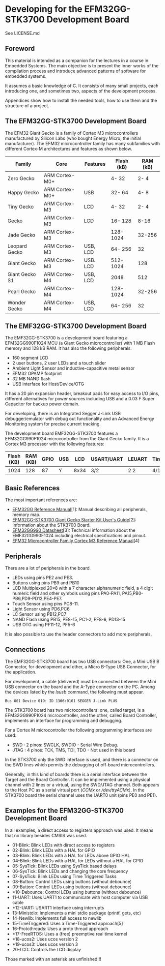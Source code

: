 Developing for the EFM32GG-STK3700 Development Board
====================================================

See LICENSE.md

Foreword
--------

This material is intended as a companion for the lectures in a course in Embedded Systems. The main objective is to present the inner works of the compilation process and introduce advanced patterns of software for embedded systems.

It assumes a basic knowledge of C. It consists of many small projects, each introducing one, and sometimes two, aspects of the development process.

Appendices show how to install the needed tools, how to use them and the structure of a project.

The EFM32GG-STK3700 Development Board
-------------------------------------


The EFM32 Giant Gecko is a family of Cortex M3 microcontrollers manufactured by Silicon Labs (who bought Energy Micro, the initial manufacturer). The EFM32 microcontroller family has many subfamilies with different Cortex-M architectures and features as shown below.


Family         | Core              | Features | Flash (kB) | RAM (kB)
---------------|-------------------|----------|------------|---------------
Zero Gecko     |   ARM Cortex-M0+  |          |   4- 32    | 2- 4
Happy Gecko    |   ARM Cortex-M0+  | USB      |  32- 64    | 4- 8
Tiny Gecko     |   ARM Cortex-M3   | LCD      |   4- 32    | 2- 4
Gecko          |   ARM Cortex-M3   | LCD      |  16- 128   | 8-16
Jade Gecko     |   ARM Cortex-M3   |          | 128-1024   | 32-256
Leopard Gecko  | ARM Cortex-M3     | USB, LCD |  64- 256   | 32
Giant Gecko    | ARM Cortex-M3     | USB. LCD | 512-1024   | 128
Giant Gecko S1 | ARM Cortex-M4     | USB, LCD | 2048       | 512
Pearl Gecko    |  ARM Cortex-M4    |          | 128-1024   | 32-256
Wonder Gecko   |  ARM Cortex-M4    | USB, LCD |  64- 256   | 32


The EMF32GG-STK3700 Development Board
-------------------------------------


The EMF32GG-STK3700 is a development board featuring a EFM32GG990F1024 MCU (a Giant Gecko microcontroller) with 1 MB Flash memory and 128 kB RAM. It has also the following peripherals:

-   160 segment LCD
-   2 user buttons, 2 user LEDs and a touch slider
-   Ambient Light Sensor and inductive-capacitive metal sensor
-   EFM32 OPAMP footprint
-   32 MB NAND flash
-   USB interface for Host/Device/OTG

It has a 20 pin expansion header, breakout pads for easy access to I/O pins, different alternatives for power sources including USB and a 0.03 F Super Capacitor for backup power domain.

For developing, there is an Integrated Segger J-Link USB debugger/emulator with debug out functionality and an Advanced Energy Monitoring system for precise current tracking.

The development board EMF32GG-STK3700 features a EFM32GG990F1024 microcontroller from the Giant Gecko family. It is a Cortex M3 processor with the following features:


Flash (KB)  | RAM (KB)  |  GPIO  |  USB |  LCD   | USART/UART  | LEUART  | Timer/PWMRTC  |  ADC |  DAC | OpAmp
------------|-----------|--------|------|--------|-------------|---------|---------------|------|------|--------
    1024    |  128      |    87  |  Y   |  8x34  |     3/2     |    2 2  |      4/12     |  1(8)| 2(8) |  3


Basic References
----------------


The most important references are:

-   [EFM32GG Reference Manual](https://www.silabs.com/documents/public/reference-manuals/EFM32GG-RM.pdf)[1]: Manual describing all peripherals, memory map.
-   [EFM32GG-STK3700 Giant Gecko Starter Kit User's Guide](https://www.silabs.com/documents/public/user-guides/efm32gg-stk3700-ug.pdf)[2]: Information about the STK3700 Board.
-   [EFM32GG990 Datasheet](https://www.silabs.com/documents/public/data-sheets/EFM32GG990.pdf)[3]: Technical information about the EMF32GG990F1024 including electrical specifications and pinout.
-   [EFM32 Microcontroller Family Cortex M3 Reference Manual](https://www.silabs.com/documents/public/reference-manuals/EFM32-Cortex-M3-RM.pdf)[4]

Peripherals
-----------

There are a lot of peripherals in the board.

-   LEDs using pins PE2 and PE3.
-   Buttons using pins PB9 and PB10
-   LCD Multiplexed 20×8 with a 7 character alphanumeric field, a 4 digit numeric field and other symbols using pins PA0-PA11, PA15,PB0-PB6,PD9-PD12,PE4-PE7.
-   Touch Sensor using pins PC8-11.
-   Light Sensor using PD6,PC6
-   LC Sensor using PB12,PC7
-   NAND Flash using PB15, PE8-15, PC1-2, PF8-9, PD13-15
-   USB OTG using PF11-12, PF5-6

It is also possible to use the header connectors to add more peripherals.

Connections
-----------


The EMF32GG-STK3700 board has two USB connectors: One, a Mini USB B Connector, for development and other, a Micro B-Type USB Connector, for the application.

For development, a cable (delivered) must be connected between the Mini USB connector on the board and the A-Type connector on the PC. Among the devices listed by the *lsusb* command, the following must appear.

    Bus 001 Device 019: ID 1366:0101 SEGGER J-Link PLUS

The STK3700 board has two microcontrollers: one, called target, is a EFM32GG990F1024 microcontroller, and the other, called Board Controller, implements an interface for programming and debugging.

For a Cortex M microcontroller the following programming interfaces are used:

-   SWD : 2 pinos: SWCLK, SWDIO - Serial Wire Debug.
-   JTAG : 4 pinos: TCK, TMS, TDI, TDO - Not used in this board

In the STK3700 only the SWD interface is used, and there is a connector on the SWD lines which permits the debugging of off-board microcontrollers.

Generally, in this kind of boards there is a serial interface between the Target and the Board Controller. It can be implemented using a physical channel with 2 lines or a virtual, using the SWD/JTAG channel. Both appears to the Host PC as a serial virtual port (*COMx* or */dev/ttyACMx*). In the STK3700 board the serial channel uses the UART0 unit (pins PE0 and PE1).

Examples for the EFM32GG-STK3700 Development Board
--------------------------------------------------

In all examples, a direct access to registers approach was used. It means that no library besides CMSIS was used.

-   01-Blink: Blink LEDs with direct access to registers
-   02-Blink: Blink LEDs with a HAL for GPIO
-   03-Blink: Blink LEDs with a HAL for LEDs above GPIO HAL
-   04-Blink: Blink LEDs with a HAL for LEDs without a HAL for GPIO
-   05-SysTick: Blink LEDs using SysTick based delays
-   06-SysTick: Blink LEDs and changing the core frequency
-   07-SysTick: Blink LEDs using Time Triggered Tasks
-   08-Button: Control LEDs using buttons (without debounce)
-   09-Button: Control LEDs using buttons (without debounce)
-   *10-Debounce: Control LEDs using buttons (without debounce)
-   11-UART: Uses UART1 to communicate with host computer via USB cable
-   *12-UART: USART1 interface using interrupts
-   13-Ministdio: Implements a mini stdio package (printf, gets, etc)
-   14-Newlib: Implements full access to newlib
-   15-TimeTriggered: Uses a Time-Triggered approach[5]
-   16-Protothreads: Uses a proto thread approach
-   *17-FreeRTOS: Uses a (free) preemptive real time kernel
-   *18-ucos2: Uses ucos version 2
-   *19-ucos3: Uses ucos version 3
-   20-LCD: Controls the LCD display

Those marked with an asterisk are unfinished!!!

